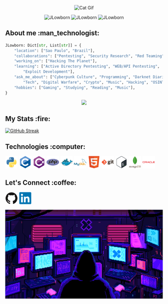 <p align="center">
  <img src="https://media1.giphy.com/media/WUlplcMpOCEmTGBtBW/giphy.gif" alt="Cat Gif" width=200>
</p>

<p align="center">
  <img src="https://komarev.com/ghpvc/?username=JLowborn&logoColor=purplep&color=810851" alt="JLowborn" />
  <img src="https://img.shields.io/github/followers/JLowborn?style=social" alt="JLowborn" />
  <img src="https://img.shields.io/github/last-commit/JLowborn/JLowborn" alt="JLowborn" />
</p>

<h2>About me :man_technologist:</h2>

```python
JLowborn: Dict[str, List[str]] = {
    "location": ["Sao Paulo", "Brazil"],
    "collaborations": ["Pentesting", "Security Research", "Red Teaming"],
    "working_on": ["Hacking The Planet"],
    "learning": ["Active Directory Pentesting", "WEB/API Pentesting",
        "Exploit Development"],
    "ask_me_about": ["Cyberpunk Culture", "Programming", "Darknet Diaries",
        "Tech", "Digital Warfare", "Crypto", "Music", "Hacking", "OSINT"],
    "hobbies": ["Gaming", "Studying", "Reading", "Music"],
}
```

<p align="center">
  <img src="https://github.com/JLowborn/JLowborn/blob/main/assets/rick.gif" />
</p>

<h2>My Stats :fire:</h2>

[![GitHub Streak](https://github-readme-streak-stats.herokuapp.com?user=JLowborn&theme=midnight-purple&date_format=j%20M%5B%20Y%5D&fire=D13491&stroke=D13491&ring=D13491&sideNums=D13491&currStreakNum=D13491&sideLabels=D13491&currStreakLabel=D13491)](https://git.io/streak-stats)

<h2>Technologies :computer:</h3>
<p>
  <img alt="Python" src="https://github.com/devicons/devicon/blob/master/icons/python/python-original.svg" width=40/>
  <img alt="C" src="https://github.com/devicons/devicon/blob/master/icons/c/c-original.svg" width=40/>
  <img alt="CSharp" src="https://github.com/devicons/devicon/blob/master/icons/csharp/csharp-original.svg" width=40/>
  <img alt="PHP" src="https://github.com/devicons/devicon/blob/master/icons/php/php-original.svg" width=40/>
  <img alt="Docker" src="https://github.com/devicons/devicon/blob/master/icons/docker/docker-original.svg" width=40/>
  <img alt="MySQL" src="https://github.com/devicons/devicon/blob/master/icons/mysql/mysql-original-wordmark.svg" width=40/>
  <img alt="HTML5" src="https://github.com/devicons/devicon/blob/master/icons/html5/html5-original.svg" width=40/>
  <img alt="Git" src="https://github.com/devicons/devicon/blob/master/icons/git/git-original-wordmark.svg" width=40/>
  <img alt="Bash" src="https://github.com/devicons/devicon/blob/master/icons/bash/bash-original.svg" width=40/>
  <img alt="MongoDB" src="https://github.com/devicons/devicon/blob/master/icons/mongodb/mongodb-original-wordmark.svg" width=40/>
  <img alt="Oracle Cloud" src="https://github.com/devicons/devicon/blob/master/icons/oracle/oracle-original.svg" width=40/>
</p>

<h2>Let's Connect :coffee:</h2></a>
<p>
  <a href="https://github.com/JLowborn"><img src="https://github.com/devicons/devicon/blob/master/icons/github/github-original.svg" alt="GitHub" width=40/></a>
  <a href="https://www.linkedin.com/in/jlowborn/"><img src="https://github.com/devicons/devicon/blob/master/icons/linkedin/linkedin-original.svg" alt="LinkedIn" width=40/></a>
</p>

<p align="center">
  <img src="https://github.com/JLowborn/JLowborn/blob/main/assets/hacker.gif" width=1000>
</p>
